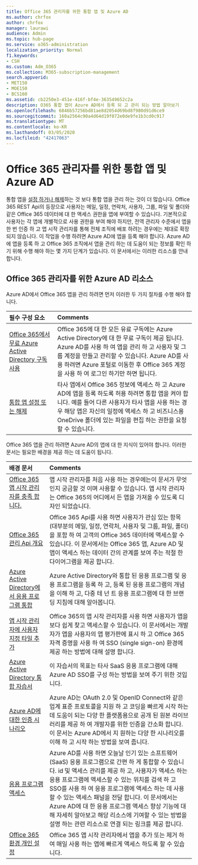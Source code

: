 ```yaml
---
title: Office 365 관리자를 위한 통합 앱 및 Azure AD
ms.author: chrfox
author: chrfox
manager: laurawi
audience: Admin
ms.topic: hub-page
ms.service: o365-administration
localization_priority: Normal
f1.keywords:
- CSH
ms.custom: Adm_O365
ms.collection: M365-subscription-management
search.appverid:
- MET150
- MOE150
- BCS160
ms.assetid: cb2250e3-451e-416f-bf4e-363549652c2a
description: O365 통합 앱이 Azure AD에서 등록 되 고 관리 되는 방법 알아보기
ms.openlocfilehash: 6846b57256bd81ae8d2054d69bd8f980d91d6ce9
ms.sourcegitcommit: 160a2564c90a4d64d19f072e0de9fe1b3cd0c917
ms.translationtype: MT
ms.contentlocale: ko-KR
ms.lasthandoff: 03/05/2020
ms.locfileid: "42417063"
---
```

# <a name="integrated-apps-and-azure-ad-for-office-365-administrators"></a>Office 365 관리자를 위한 통합 앱 및 Azure AD

통합 앱을 [설정 하거나 해제](https://support.office.com/article/7e453a40-66df-44ab-92a1-96786cb7fb34#__toc379982114)하는 것 보다 통합 앱을 관리 하는 것이 더 많습니다. Office 365 REST Api의 등장으로 사용자는 메일, 일정, 연락처, 사용자, 그룹, 파일 및 폴더와 같은 Office 365 데이터에 대 한 액세스 권한을 앱에 부여할 수 있습니다. 기본적으로 사용자는 각 앱에 개별적으로 사용 권한을 부여 해야 하지만, 전역 관리자 수준에서 앱을 한 번 인증 하 고 앱 시작 관리자를 통해 전체 조직에 배포 하려는 경우에는 제대로 확장 되지 않습니다. 이 작업을 수행 하려면 Azure AD에 앱을 등록 해야 합니다. Azure AD에 앱을 등록 하 고 Office 365 조직에서 앱을 관리 하는 데 도움이 되는 정보를 확인 하기 위해 수행 해야 하는 몇 가지 단계가 있습니다. 이 문서에서는 이러한 리소스를 안내 합니다.
  
## <a name="azure-ad-resources-for-office-365-admins"></a>Office 365 관리자를 위한 Azure AD 리소스

Azure AD에서 Office 365 앱을 관리 하려면 먼저 이러한 두 가지 절차를 수행 해야 합니다.
  
|**필수 구성 요소**|**Comments**|
|:-----|:-----|
|[Office 365에서 무료 Azure Active Directory 구독 사용](https://docs.microsoft.com/microsoft-365/compliance/use-your-free-azure-ad-subscription-in-office-365) <br/> |Office 365에 대 한 모든 유료 구독에는 Azure Active Directory에 대 한 무료 구독이 제공 됩니다. Azure AD를 사용 하 여 앱을 관리 하 고 사용자 및 그룹 계정을 만들고 관리할 수 있습니다. Azure AD를 사용 하려면 Azure 포털로 이동한 후 Office 365 계정을 사용 하 여 로그인 하기만 하면 됩니다.  <br/> |
|[통합 앱 설정 또는 해제](https://support.office.com/article/7e453a40-66df-44ab-92a1-96786cb7fb34#__toc379982114) <br/> |타사 앱에서 Office 365 정보에 액세스 하 고 Azure AD에 앱을 등록 하도록 허용 하려면 통합 앱을 켜야 합니다. 예를 들어 다른 사용자가 타사 앱을 사용 하는 경우 해당 앱은 자신의 일정에 액세스 하 고 비즈니스용 OneDrive 폴더에 있는 파일을 편집 하는 권한을 요청할 수 있습니다.  <br/> |
   
Office 365 앱을 관리 하려면 Azure AD의 앱에 대 한 지식이 있어야 합니다. 이러한 문서는 필요한 배경을 제공 하는 데 도움이 됩니다.
  
|**배경 문서**|**Comments**|
|:-----|:-----|
|[Office 365 앱 시작 관리자를 충족 합니다.](https://support.office.com/article/79f12104-6fed-442f-96a0-eb089a3f476a) <br/> |앱 시작 관리자를 처음 사용 하는 경우에는이 문서가 무엇 인지 궁금할 것 이며 사용할 수 있습니다. 앱 시작 관리자는 Office 365의 어디에서 든 앱을 가져올 수 있도록 디자인 되었습니다.  <br/> |
|[Office 365 관리 Api 개요](https://docs.microsoft.com/office/office-365-management-api/office-365-management-apis-overview) <br/> |Office 365 Api를 사용 하면 사용자가 관심 있는 항목 (대부분의 메일, 일정, 연락처, 사용자 및 그룹, 파일, 폴더)을 포함 하 여 고객의 Office 365 데이터에 액세스할 수 있습니다. 이 문서에서는 Office 365 앱, Azure AD 및 앱이 액세스 하는 데이터 간의 관계를 보여 주는 적절 한 다이어그램을 제공 합니다.  <br/> |
|[Azure Active Directory에서 응용 프로그램 통합](https://docs.microsoft.com/azure/active-directory/develop/quickstart-v1-add-azure-ad-app) <br/> | Azure Active Directory와 통합 된 응용 프로그램 및 응용 프로그램을 등록 하 고, 등록 된 응용 프로그램의 개념을 이해 하 고, 다중 테 넌 트 응용 프로그램에 대 한 브랜딩 지침에 대해 알아봅니다.  <br/> |
|[앱 시작 관리자에 사용자 지정 타일 추가](https://docs.microsoft.com/office365/admin/manage/customize-the-app-launcher)  <br/> |Office 365의 앱 시작 관리자를 사용 하면 사용자가 앱을 보다 쉽게 찾고 액세스할 수 있습니다. 이 문서에서는 개발자가 앱을 사용자의 앱 평가판에 표시 하 고 Office 365 자격 증명을 사용 하 여 SSO (single sign-on) 환경에 제공 하는 방법에 대해 설명 합니다.  <br/> |
|[Azure Active Directory 통합 자습서](https://docs.microsoft.com/azure/active-directory/saas-apps/tutorial-list) <br/> |이 자습서의 목표는 타사 SaaS 응용 프로그램에 대해 Azure AD SSO를 구성 하는 방법을 보여 주기 위한 것입니다.  <br/> |
|[Azure AD에 대한 인증 시나리오](https://go.microsoft.com/fwlink/?LinkId=617145) <br/> |Azure AD는 OAuth 2.0 및 OpenID Connect와 같은 업계 표준 프로토콜을 지원 하 고 코딩을 빠르게 시작 하는 데 도움이 되는 다양 한 플랫폼용으로 공개 된 원본 라이브러리를 제공 하 여 개발자를 위한 인증을 간소화 합니다. 이 문서는 Azure AD에서 지 원하는 다양 한 시나리오를 이해 하 고 시작 하는 방법을 보여 줍니다.  <br/> |
|[응용 프로그램 액세스](https://docs.microsoft.com/azure/active-directory/manage-apps/what-is-access-management) <br/> |Azure AD를 사용 하면 오늘날 인기 있는 소프트웨어 (SaaS) 응용 프로그램으로 간편 하 게 통합할 수 있습니다. id 및 액세스 관리를 제공 하 고, 사용자가 액세스 하는 응용 프로그램에 액세스할 수 있는 위치를 검색 하 고 SSO를 사용 하 여 응용 프로그램에 액세스 하는 데 사용할 수 있는 액세스 패널을 전달 합니다. 이 문서에서는 Azure AD에 대 한 응용 프로그램 액세스 향상 기능에 대해 자세히 알아보고 해당 리소스에 기여할 수 있는 방법을 설명 하는 관련 리소스로 연결 되는 링크를 제공 합니다.  <br/> |
|[Office 365 환경 개인 설정](https://support.office.com/article/eb34a21b-52fa-4fbf-a8d5-146132242985) <br/> |Office 365 앱 시작 관리자에서 앱을 추가 또는 제거 하 여 매일 사용 하는 앱에 빠르게 액세스 하도록 할 수 있습니다.  <br/> |
   

